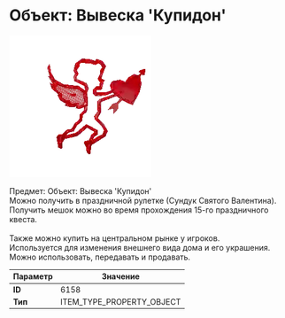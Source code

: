 # Объект: Вывеска 'Купидон'

![Item Image](../img/6158.webp?raw=true)

Предмет: Объект: Вывеска 'Купидон'<br>Можно получить в праздничной рулетке (Сундук Святого Валентина).<br>Получить мешок можно во время прохождения 15-го праздничного квеста.<br><br>Также можно купить на центральном рынке у игроков.<br>Используется для изменения внешнего вида дома и его украшения.<br>Можно использовать, передавать и продавать.


| Параметр | Значение |
|----------|----------|
| **ID** | 6158 |
| **Тип** | ITEM_TYPE_PROPERTY_OBJECT |

